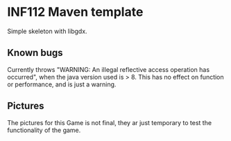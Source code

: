 # INF112 Maven template 
Simple skeleton with libgdx. 


## Known bugs
Currently throws "WARNING: An illegal reflective access operation has occurred", 
when the java version used is > 8. This has no effect on function or performance, and is just a warning.


## Pictures
The pictures for this Game is not final, they ar just temporary to test the 
functionality of the game.